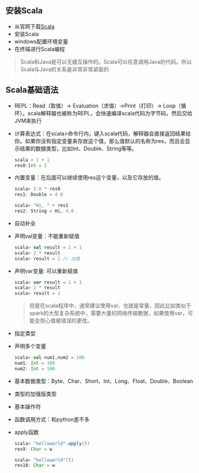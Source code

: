 ## 安装Scala

- 从官网下载[Scala](http://www.scala-lang.org/download/)
- 安装Scala
- windows配置环境变量
- 在终端进行Scala编程

> Scala和Java是可以无缝互操作的。Scala可以任意调用Java的代码。所以Scala与Java的关系是非常非常紧密的

## Scala基础语法

- REPL：Read（取值）-> Evaluation（求值）->Print（打印）-> Loop（循环）。scala解释器也被称为REPL，会快速编译scala代码为字节码，然后交给JVM来执行

- 计算表达式：在scala>命令行内，键入scala代码，解释器会直接返回结果给你。如果你没有指定变量来存放这个值，那么值默认的名称为res，而且会显示结果的数据类型，比如Int、Double、String等等。

  ```scala
  scala > 1 + 1
  res0:Int = 2
  ```

- 内置变量：在后面可以继续使用res这个变量，以及它存放的值。

  ```scala
  scala> 2.0 * res0
  res1: Double = 4.0
  
  scala> "Hi, " + res1
  res2: String = Hi, 4.0
  ```

- 自动补全

- 声明val变量：不能重新赋值

  ```scala
  scala> val result = 1 + 1
  scala> 2 * result
  scala> result = 1 // 出错
  ```

- 声明var变量: 可以重新赋值

  ```scala
  scala> var result = 1 + 1
  scala> 2 * result
  scala> result = 1
  ```

  > 但是在scala程序中，通常建议使用val，也就是常量，因此比如类似于spark的大型复杂系统中，需要大量的网络传输数据，如果使用var，可能会担心值被错误的更改。

- 指定类型

- 声明多个变量

  ```scala
  scala> val num1,num2 = 100
  num1: Int = 100
  num2: Int = 100
  ```

- 基本数据类型：Byte、Char、Short、Int、Long、Float、Double、Boolean

- 类型的加强版类型

- 基本操作符

- 函数调用方式：和python差不多

- apply函数

  ```scala
  scala> "helloworld".apply(5)
  res9: Char = w
  
  scala> "helloworld"(5)
  res10: Char = w
  ```


